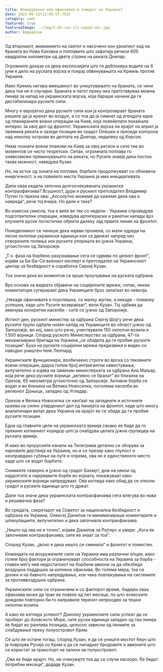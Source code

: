 ```yaml
---
title: Извидувачки или офанзивен е пожарот на Украина?
date: 2023-06-11T12:45:57.753Z
category: свет
featured: true
featuredImage: ../img/2-45-raz-ili-napad-ukr.jpg
author: Вардарски
---
```

Од вторникот, вниманието на светот е насочено кон урнатиот ѕид на браната во Нова Каховка и поплавите што зафатија речиси 600 квадратни километри од двете страни на реката Днепар.

Огромните докази се дека експлозијата што ги деблокира водите на 6 јуни е дело на руската војска и покрај обвинувањата на Кремљ против Украина.

Иако Кремљ негира вмешаност во уништувањето на браната, се чини дека тоа не е случајно. Браната и патот преку неа претставуваа можна линија за напад на украинската војска, која бараше начини да ги дестабилизира руските сили.

Многу е веројатно дека руските сили кои ја контролираат браната решиле да ја кренат во воздух, а со тоа да ја симнат од агендата една од планираните воени операции на Киев, која повеќепати покажала интерес за овој дел од фронтот. Украинската војска на крајот на април ја премина реката и зазеде позиции во градот Олешки и презеде контрола над неколку острови во делтата на Днепар, недалеку од Керсон.

Нема познати воени планови на Киев за овој регион и сите тие во моментов се чисто теоретски. Сепак, огромната поплава го оневозможи преминувањето на реката, но Русите знаеја дека постои таква можност, наведува Кузан.

Но, на исток од зоната на поплави, борбите продолжуваат со обновена енергичност, а на повеќето места Украина ја има иницијативата.

Дали оваа недела започна долгоочекуваната украинска контраофанзива? Всушност, дури и рускиот претседател Владимир Путин го призна ова: „Апсолутно можеме да кажеме дека ова е навреда“, рече тој вчера. Но дали е така?

Во извесна смисла, тоа е веќе во тек со недели - Украина спроведува подготвителни операции, изведува артилериски и ракетни напади врз клучните руски логистички објекти далеку зад првите линии на фронтот.

Понеделникот се чинеше дека најави промена, со мали одреди на лесно оклопни украински единици кои се движат напред низ отворените полиња кон руските упоришта во јужна Украина, југоисточно од Запорожје.

„Т.н. фаза на борбено разузнавање сега се одвива по целиот фронт“, изјави за Би-Би-Си воениот експерт и претседател на Украинскиот центар за безбедност и соработка Серхиј Кузан.

Тоа значи дека во моментов се врши проучување на руската одбрана.

Врз основа на видеата објавени на социјалните мрежи, сепак, некои коментатори сугерираат дека Украинците брзо запаѓаат во неволја.

„Некаде офанзивата е поуспешна, со малку жртви, а некаде - помалку успешна, каде што Русите возвраќаат“, вели Кузан. Тој одбива да именува конкретни населби - сите се јужно од Запорожје.

Истиот ден, рускиот министер за одбрана Сергеј Шојгу рече дека руските трупи одбиле ноќен напад на Украинците во област јужно од Запорожје, во кој, како што рече, учествувале 150 оклопни возила и 1.500 војници. Според руското Министерство за одбрана, 47-та механизирана бригада на Украина „се обидела да ги пробие руските позиции“. Бука на руските социјални мрежи предизвика и видео со наводно уништен тенк Леопард

Украинските функционери, вообичаено строги во врска со тековните воени операции, дадоа голем број интригантни навестувања, вклучително и изјава на заменик-министерката за одбрана Ана Маљар, која рече дека руските војници „активно се бранат“ во близина на Орехов, 65 километри југоисточно од Запорожје. Активни борби се водат и во близина на Велика Новоселка, поголема населба во регионот Доњецк, западно од Угледар.

Орехов и Велика Новоселка се наоѓаат на западните и источните краеви на силно утврдениот дел од линијата на фронтот, каде што многу аналитичари велат дека Украина на крајот ќе се обиде да ги пробие руските позиции.

Една од главните цели на украинската армија секако ќе биде да го прекине копнениот коридор што ја снабдува целата јужна групација на руската армија.

И иако во проруските канали на Телеграма детално се зборува за најновите дејствија на Украина, но и со презир како глупост и неоправдано губење на луѓе и опрема, ова не е единственото место каде што се водат борбите.

Снимките северно и јужно од градот Бахмут, дом на некои од најдолгите и најкрвавите борби во војната, покажуваат како украинските војници напредуваат. Ова изгледа како обид да се опколи градот и руските единици што го држат.

Дали тоа значи дека украинската контраофанзива сега влегува во нова и решавачка фаза?

Во средата, секретарот на Советот за национална безбедност и одбрана на Украина, Олексеј Данилов ги минимизираше коментарите и шпекулациите, вклучително и дека започнала контраофанзива.

„Ништо од ова не е точно“, изјави Данилов за Ројтерс и увери: „Кога ќе започнеме контраофанзива, сите ќе знаат за тоа“.

Според Кузан, „јасно е дека нешто се сменило“ и фронтот е поместен.

Командата на вооружените сили на Украина има различни опции, иако голем број фактори ја ограничуваат способноста на Украина за борба - главен меѓу нив недостатокот на борбени авиони за да обезбеди воздушна поддршка за копнена офанзива. Во голема мера, тоа се должи и на бавното напредување, кое чека повлекување на системите за противвоздушна одбрана.

Украинските сили се ограничени и со факторот време, бидејќи оваа офанзива може да трае не повеќе од пет месеци, по што есенските дождови повторно би го направиле теренот непрооден за тешки оклопни возила.

А како ќе изгледа успехот? Доколку украинските сили успеат да се пробијат до Азовското Море, сите руски единици западно од таа линија ќе бидат во ранлива позиција, целосно зависни од линиите за снабдување преку полуостровот Крим.

Сè што ќе остане тогаш, според Кузан, е да се уништи мостот Керч што ја поврзува Русија со Крим и да се нападнат бродовите и авионите што се користат за транспорт на залихи на полуостровот.

„Ова ќе биде крајот. Но, не очекувајте тоа да се случи наскоро. Ќе бидат потребни месеци“, додаде Кузан.